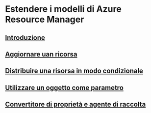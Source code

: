 # Estendere i modelli di Azure Resource Manager
## [Introduzione](./index.md)
## [Aggiornare uan ricorsa](./update-resource.md)
## [Distribuire una risorsa in modo condizionale](./conditional-deploy.md)
## [Utilizzare un oggetto come parametro](./objects-as-parameters.md)
## [Convertitore di proprietà e agente di raccolta](./collector.md)

